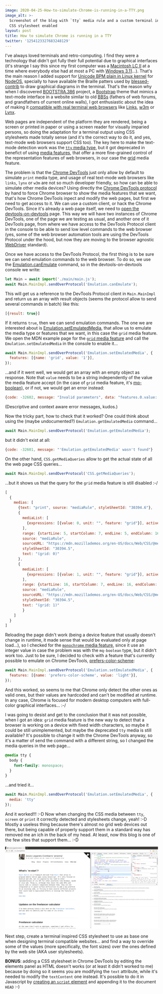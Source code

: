 ```yaml
---
image: 2020-04-25-How-to-simulate-Chrome-is-running-in-a-TTY.png
image_alt: >-
  Screenshot of the blog with `tty` media rule and a custom terminal inspired
  CSS stylesheet enabled
layout: post
title: How to simulate Chrome is running in a TTY
twitter: '1254123327683248129'
---
```


I've always loved terminals and retro-computing. I find they were a technology
that didn't got fully their full potential due to graphical interfaces (it's
strange I say this since my first computer was a
[Macintosh LC II](https://en.wikipedia.org/wiki/Macintosh_LC_II) at a time where
everybody else had at most a PC with
[Windows 3.11](https://en.wikipedia.org/wiki/Windows_3.1x)...). That's the main
reason I added support for
[Unicode BPM plain in Linux kernel](https://github.com/NodeOS/cjktty-patch) for
[NodeOS](https://node-os.com/), specially to have available the Braille patters
used by [blessed-contrib](https://github.com/yaronn/blessed-contrib) to draw
graphical diagrams in the terminal. That's the reason why when I discovered
[BOOTSTRA.386](https://github.com/kristopolous/BOOTSTRA.386) project, a
[Bootstrap](https://getbootstrap.com/) theme that mimics a text-mode interface
in a website similar to old
[BBSs](https://en.wikipedia.org/wiki/Bulletin_board_system) (fathers of web
forums, and grandfathers of current online walls), I got enthusiastic about the
idea of making it
[compatible with real terminal web browsers](https://github.com/kristopolous/BOOTSTRA.386/issues/59)
like [Links](http://links.twibright.com/), [w3m](http://w3m.sourceforge.net/) or
[Lynx](https://lynx.invisible-island.net/).

Web pages are independent of the platform they are rendered, being a screen or
printed in paper or using a screen reader for visually imparied persons, so
doing the adaptation for a terminal output using CSS stylesheets made totally
sense (and it's the correct way to do it, and yes, text-mode web browsers
support CSS too). The key here to make the text-mode detection work was the
[`tty` media type](https://drafts.csswg.org/mediaqueries/#media-types),
but it got deprecated in benefict of using
[media features](https://drafts.csswg.org/mediaqueries/#mq-features), that offer
a more fine-grained control of the representation features of web browsers, in
our case the [grid](https://drafts.csswg.org/mediaqueries/#grid) media feature.

The problem is that the
[Chrome DevTools](https://developers.google.com/web/tools/chrome-devtools) just
only allow by default to simulate `print` media type, and usage of real
text-mode web browsers like `links`, `lynx` or `w3m` are not so much developer
friendly, so how can be able to simulate other media devices? Using directly the
[Chrome DevTools protocol](https://chromedevtools.github.io/devtools-protocol/)
by hand to force Chrome browser to show the media features that we want, that's
how Chrome DevTools inpect and modify the web pages, but first we need to get
access to it. We can use a custom client, or hack the Chrome DevTools. Since
it's already a web page itself, we need to
[open the devtools-on-devtools](https://stackoverflow.com/a/12291163/586382)
page. This way we will have two instances of Chrome DevTools, one of the page we
are testing as usual, and another one of it DevTools page, from where we have
access to the DevTools Protocol client in the console to be able to send low
level commands to the web browser (yes, some of the web browser automation tools
are using the DevTools Protocol under the hood, but now they are moving to the
browser agnostic [WebDriver](https://www.w3.org/TR/webdriver/) standard).

Once we have access to the DevTools Protocol, the first thing is to be sure we
can send emulation commands to the web browser. To do so, we use the
[Emulation.canEmulate](https://chromedevtools.github.io/devtools-protocol/tot/Emulation/#method-canEmulate)
command, so in the devtools-on-devtools console we write:

```js
let Main = await import('./main/main.js');
await Main.MainImpl.sendOverProtocol('Emulation.canEmulate');
```

This will get us a reference to the DevTools Protocol client in `Main.MainImpl`
and return us an array with result objects (seems the protocol allow to send
several commands in batch) like this:

```javascript
[{result: true}]
```

If it returns `true`, then we can send emulation commands. The one we are
interested about is
[Emulation.setEmulatedMedia](https://chromedevtools.github.io/devtools-protocol/tot/Emulation/#method-setEmulatedMedia),
that allow us to emulate the media type or features that we want, in this case
the `grid` media feature. We open the MDN example page for the
[`grid` media feature](https://mdn.mozillademos.org/en-US/docs/Web/CSS/@media/grid$samples/Example?revision=1506717)
and call the `Emulation.setEmulatedMedia` in the console to enable it...

```javascript
await Main.MainImpl.sendOverProtocol('Emulation.setEmulatedMedia', {
  features: [{name: 'grid', value: '1'}],
});
```

...and if it went well, we would get an array with an empty object as response.
Note that `value` needs to be a string independently of the value the media
feature accept (in the case of `grid` media feature, it's
[mq-boolean](https://www.w3.org/TR/mediaqueries-4/#typedef-mq-boolean)), or if
not, we would get an error instead:

```javascript
{code: -32602, message: "Invalid parameters", data: "features.0.value: string value expected"}
```

(Descriptive and context aware error messages, kudos.)

Now the tricky part, how to check that it worked? One could think about using
the (maybe undocumented?) `Emulation.getEmulatedMedia` command...

```javascript
await Main.MainImpl.sendOverProtocol('Emulation.getEmulatedMedia');
```

but it didn't exist at all:

```javascript
{code: -32601, message: "'Emulation.getEmulatedMedia' wasn't found"}
```

On the other hand, `CSS.getMediaQueries` allow to get the actual state of all
the web page CSS queries...

```javascript
await Main.MainImpl.sendOverProtocol('CSS.getMediaQueries');
```

...but it shows us that the query for the `grid` media feature is still disabled
:-/

```javascript
[
  {
    medias: [
      {text: "print", source: "mediaRule", styleSheetId: "30394.6"},
      {
        mediaList: [
          {expressions: [{value: 0, unit: "", feature: "grid"}], active: true}
        ],
        range: {startLine: 5, startColumn: 7, endLine: 5, endColumn: 16},
        source: "mediaRule",
        sourceURL: "https://mdn.mozillademos.org/en-US/docs/Web/CSS/@media/grid$samples/Example?revision=1506717",
        styleSheetId: "30394.5",
        text: "(grid: 0)"
      },
      {
        mediaList: [
          {expressions: [{value: 1, unit: "", feature: "grid"}], active: false}
        ],
        range: {startLine: 16, startColumn: 7, endLine: 16, endColumn: 16},
        source: "mediaRule",
        sourceURL: "https://mdn.mozillademos.org/en-US/docs/Web/CSS/@media/grid$samples/Example?revision=1506717",
        styleSheetId: "30394.5",
        text: "(grid: 1)"
        }
    ]
  }
]
```

Reloading the page didn't work (being a device feature that usually doesn't
change in runtime, it made sense that would be evaluated only at page load...),
so I checked for the
[`monochrome` media feature](https://www.w3.org/TR/mediaqueries-4/#monochrome),
since it use an integer value in case the problem was with the `mq-boolean`
type, but it didn't work too. Just to be sure, I decided to check with a
feature that's currently possible to emulate on Chrome DevTools,
[prefers-color-scheme](https://developer.mozilla.org/en-US/docs/Web/CSS/@media/prefers-color-scheme):

```javascript
await Main.MainImpl.sendOverProtocol('Emulation.setEmulatedMedia', {
  features: [{name: 'prefers-color-scheme', value: 'light'}],
});
```

And this worked, so seems to me that Chrome only detect the other ones as valid
ones, but their values are hardcoded and can't be modified at runtime. In any
case, Chrome is focused for modern desktop computers with full-color graphical
interfaces... :-/

I was going to desist and get to the conclusion that it was not possible, when I
got an idea: `grid` media feature is the new way to detect that a browser is
working on a device with fixed width characters, so maybe it could be still
unimplemented, but maybe the deprecated `tty` media is still available? It's
possible to change it with the Chrome DevTools anyway, so it's a matter of send
the command with a different string, so I changed the media queries in the web
page...

```css
@media tty {
  body {
    font-family: monospace;
  }
}
```

...and tried it...

```javascript
await Main.MainImpl.sendOverProtocol('Emulation.setEmulatedMedia', {
  media: 'tty'
});
```

And it worked!!! :-D Now when changing the CSS media between `tty`, `screen` or
`print` it correctly detected and stylesheets change, yeah! :-D Mostly a useless
thing because there's almost no grid web devices out there, but being capable of
properly support them in a standard way has removed me an ich in the back of my
head. At least, now this blog is one of the few sites that support them... :-D

![Screenshot of the blog with `tty` media rule and a custom terminal inspired CSS stylesheet enabled](../images/2020-04-25-How-to-simulate-Chrome-is-running-in-a-TTY.png "Screenshot of the blog with `tty` media rule and a custom terminal inspired CSS stylesheet enabled")

Next step, create a terminal inspired CSS stylesheet to use as base one when
designing terminal compatible websites... and find a way to override some of the
values (more specifically, the font sizes) over the ones defined by the web site
(AKA user stylesheets).

**BONUS**: adding a CSS stylesheet in Chrome DevTools by editing the elements
panel as HTML doesn't works (or at least it didn't worked to me) because by
doing so it seems you are modifying the `text` attribute, while it's needed to
modify the `textContent` one instead. It's possible to do it in Javascript by
[creating an `script` element](https://stackoverflow.com/a/15506705/586382) and
appending it to the document `HEAD` :-)

